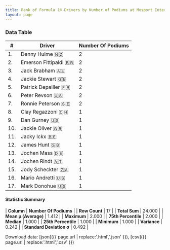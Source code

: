 ```yaml
---
title: Rank of Formula 1® Drivers by Number of Podiums at Mosport International Raceway
layout: page
---
```


<canvas id="chart" width="400" height="180"></canvas>
<script>
var data = {
    "datasets": [
        {
            "backgroundColor": [
                "#9C8E8D",
                "#9C8E8D",
                "#9C8E8D",
                "#9C8E8D",
                "#9C8E8D",
                "#9C8E8D",
                "#9C8E8D",
                "#9C8E8D",
                "#9C8E8D",
                "#9C8E8D",
                "#9C8E8D",
                "#9C8E8D",
                "#9C8E8D",
                "#9C8E8D",
                "#9C8E8D",
                "#9C8E8D",
                "#9C8E8D"
            ],
            "borderColor": [
                "#1D181E",
                "#1D181E",
                "#1D181E",
                "#1D181E",
                "#1D181E",
                "#1D181E",
                "#1D181E",
                "#1D181E",
                "#1D181E",
                "#1D181E",
                "#1D181E",
                "#1D181E",
                "#1D181E",
                "#1D181E",
                "#1D181E",
                "#1D181E",
                "#1D181E"
            ],
            "borderWidth": 1,
            "data": [
                2.0,
                2.0,
                2.0,
                2.0,
                2.0,
                2.0,
                2.0,
                1.0,
                1.0,
                1.0,
                1.0,
                1.0,
                1.0,
                1.0,
                1.0,
                1.0,
                1.0
            ],
            "label": "Number Of Podiums"
        }
    ],
    "labels": [
        "Denny Hulme",
        "Emerson Fittipaldi",
        "Jack Brabham",
        "Jackie Stewart",
        "Patrick Depailler",
        "Peter Revson",
        "Ronnie Peterson",
        "Clay Regazzoni",
        "Dan Gurney",
        "Jackie Oliver",
        "Jacky Ickx",
        "James Hunt",
        "Jochen Mass",
        "Jochen Rindt",
        "Jody Scheckter",
        "Mario Andretti",
        "Mark Donohue"
    ]
};
var options = {
  legend: {
    display: false
  },
  scales: {
    xAxes: [{
      ticks: {
        beginAtZero: true,
        maxRotation: 180,
        display: window.innerWidth > 800
      }
    }],
    yAxes: [{
      ticks: {
        beginAtZero: true
      }
    }]
  },
  onResize: function(chart, size) {
    chart.options.scales.xAxes[0].ticks.display = size.width > 800;
  }
};
var chart = new Chart("chart", {
    data: data,
    type: 'bar',
    options: options
});
</script>



### Data Table

| # | Driver | Number Of Podiums |
|--|--|--|
| 1. | Denny Hulme 🇳🇿 | 2 |
| 2. | Emerson Fittipaldi 🇧🇷 | 2 |
| 3. | Jack Brabham 🇦🇺 | 2 |
| 4. | Jackie Stewart 🇬🇧 | 2 |
| 5. | Patrick Depailler 🇫🇷 | 2 |
| 6. | Peter Revson 🇺🇸 | 2 |
| 7. | Ronnie Peterson 🇸🇪 | 2 |
| 8. | Clay Regazzoni 🇨🇭 | 1 |
| 9. | Dan Gurney 🇺🇸 | 1 |
| 10. | Jackie Oliver 🇬🇧 | 1 |
| 11. | Jacky Ickx 🇧🇪 | 1 |
| 12. | James Hunt 🇬🇧 | 1 |
| 13. | Jochen Mass 🇩🇪 | 1 |
| 14. | Jochen Rindt 🇦🇹 | 1 |
| 15. | Jody Scheckter 🇿🇦 | 1 |
| 16. | Mario Andretti 🇺🇸 | 1 |
| 17. | Mark Donohue 🇺🇸 | 1 |

#### Statistic Summary

| **Column** | **Number Of Podiums** |
| **Row Count** | 17 |
| **Total Sum** | 24.000 |
| **Mean μ (Average)** | 1.412 |
| **Maximum** | 2.000 |
| **75th Percentile** | 2.000 |
| **Median** | 1.000 |
| **25th Percentile** | 1.000 |
| **Minimum** | 1.000 |
| **Variance** | 0.242 |
| **Standard Deviation σ** | 0.492 |

Download data: [json]({{ page.url | replace:'.html','.json' }}), [csv]({{ page.url | replace:'.html','.csv' }})
